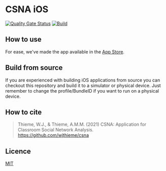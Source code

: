 # CSNA iOS
[![Quality Gate Status](https://sonarcloud.io/api/project_badges/measure?project=wjthieme_csna&metric=alert_status)](https://sonarcloud.io/dashboard?id=csna-app_ios)
[![Build](https://github.com/wjthieme/csna/actions/workflows/swift.yml/badge.svg?branch=main)](https://github.com/csna-app/ios/actions)

## How to use

For ease, we've made the app available in the [App Store](https://apps.apple.com/app/id1561754611).

## Build from source

If you are experienced with building iOS applications from source you can checkout this repository and build it to a simulator or physical device. Just remember to change the profile/BundleID if you want to run on a physical device.

## How to cite
> Thieme, W.J., & Thieme, A.M.M. (2021) CSNA: Application for Classroom Social Network Analysis. https://github.com/wjthieme/csna

## Licence

[MIT](https://github.com/wjthieme/csna/blob/main/LICENSE)
